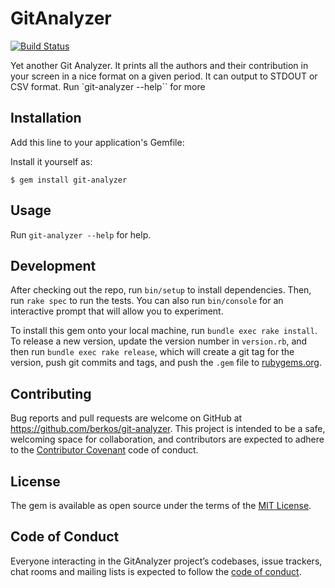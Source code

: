 # GitAnalyzer

[![Build Status](https://travis-ci.org/berkos/git-analyzer.svg?branch=master)](https://travis-ci.org/berkos/git-analyzer)

Yet another Git Analyzer. It prints all the authors and their contribution in your screen in a nice format on a given period. It can output to STDOUT or CSV format. Run `git-analyzer --help`` for more

## Installation

Add this line to your application's Gemfile:


Install it yourself as:

    $ gem install git-analyzer

## Usage

Run `git-analyzer --help` for help.

## Development

After checking out the repo, run `bin/setup` to install dependencies. Then, run `rake spec` to run the tests. You can also run `bin/console` for an interactive prompt that will allow you to experiment.

To install this gem onto your local machine, run `bundle exec rake install`. To release a new version, update the version number in `version.rb`, and then run `bundle exec rake release`, which will create a git tag for the version, push git commits and tags, and push the `.gem` file to [rubygems.org](https://rubygems.org).

## Contributing

Bug reports and pull requests are welcome on GitHub at https://github.com/berkos/git-analyzer. This project is intended to be a safe, welcoming space for collaboration, and contributors are expected to adhere to the [Contributor Covenant](http://contributor-covenant.org) code of conduct.

## License

The gem is available as open source under the terms of the [MIT License](https://opensource.org/licenses/MIT).

## Code of Conduct

Everyone interacting in the GitAnalyzer project’s codebases, issue trackers, chat rooms and mailing lists is expected to follow the [code of conduct](https://github.com/[USERNAME]/git-analyzer/blob/master/CODE_OF_CONDUCT.md).
